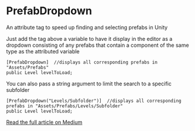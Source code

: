 # PrefabDropdown
An attribute tag to speed up finding and selecting prefabs in Unity

Just add the tag above a variable to have it display in the editor as a dropdown consisting of any prefabs that contain a component of the same type as the attributed variable
```
[PrefabDropdown]  //displays all corresponding prefabs in "Assets/Prefabs"
public Level levelToLoad;
```

You can also pass a string argument to limit the search to a specific subfolder
```
[PrefabDropdown("Levels/Subfolder")]  //displays all corresponding prefabs in "Assets/Prefabs/Levels/Subfolder"
public Level levelToLoad;
```

<a href="https://medium.com/@arcturus.studio/how-we-save-oodles-of-time-in-unity-when-working-with-prefabs-cc0bf574d979">Read the full article on Medium</a>
